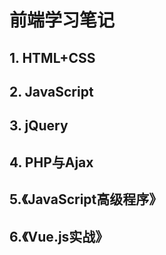# 前端学习笔记 #
## 1. HTML+CSS ##

## 2. JavaScript ##

## 3. jQuery ##

## 4. PHP与Ajax ##
	
## 5.《JavaScript高级程序》

## 6.《Vue.js实战》

